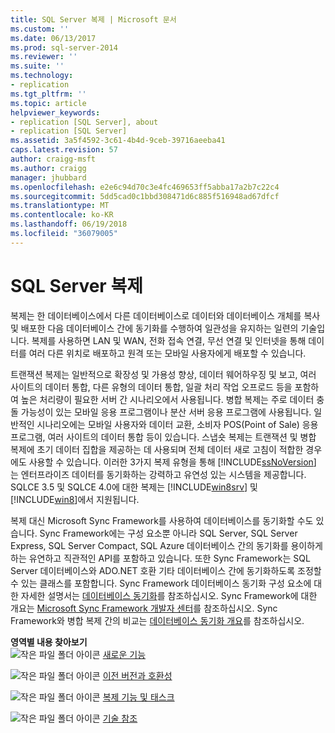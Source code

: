 ```yaml
---
title: SQL Server 복제 | Microsoft 문서
ms.custom: ''
ms.date: 06/13/2017
ms.prod: sql-server-2014
ms.reviewer: ''
ms.suite: ''
ms.technology:
- replication
ms.tgt_pltfrm: ''
ms.topic: article
helpviewer_keywords:
- replication [SQL Server], about
- replication [SQL Server]
ms.assetid: 3a5f4592-3c61-4b4d-9ceb-39716aeeba41
caps.latest.revision: 57
author: craigg-msft
ms.author: craigg
manager: jhubbard
ms.openlocfilehash: e2e6c94d70c3e4fc469653ff5abba17a2b7c22c4
ms.sourcegitcommit: 5dd5cad0c1bbd308471d6c885f516948ad67dfcf
ms.translationtype: MT
ms.contentlocale: ko-KR
ms.lasthandoff: 06/19/2018
ms.locfileid: "36079005"
---
```

# <a name="sql-server-replication"></a>SQL  Server  복제
  복제는 한 데이터베이스에서 다른 데이터베이스로 데이터와 데이터베이스 개체를 복사 및 배포한 다음 데이터베이스 간에 동기화를 수행하여 일관성을 유지하는 일련의 기술입니다. 복제를 사용하면 LAN 및 WAN, 전화 접속 연결, 무선 연결 및 인터넷을 통해 데이터를 여러 다른 위치로 배포하고 원격 또는 모바일 사용자에게 배포할 수 있습니다.  
  
 트랜잭션 복제는 일반적으로 확장성 및 가용성 향상, 데이터 웨어하우징 및 보고, 여러 사이트의 데이터 통합, 다른 유형의 데이터 통합, 일괄 처리 작업 오프로드 등을 포함하여 높은 처리량이 필요한 서버 간 시나리오에서 사용됩니다. 병합 복제는 주로 데이터 충돌 가능성이 있는 모바일 응용 프로그램이나 분산 서버 응용 프로그램에 사용됩니다. 일반적인 시나리오에는 모바일 사용자와 데이터 교환, 소비자 POS(Point of Sale) 응용 프로그램, 여러 사이트의 데이터 통합 등이 있습니다. 스냅숏 복제는 트랜잭션 및 병합 복제에 초기 데이터 집합을 제공하는 데 사용되며 전체 데이터 새로 고침이 적합한 경우에도 사용할 수 있습니다. 이러한 3가지 복제 유형을 통해 [!INCLUDE[ssNoVersion](../../includes/ssnoversion-md.md)] 는 엔터프라이즈 데이터를 동기화하는 강력하고 유연성 있는 시스템을 제공합니다. SQLCE 3.5 및 SQLCE 4.0에 대한 복제는 [!INCLUDE[win8srv](../../includes/win8srv-md.md)] 및 [!INCLUDE[win8](../../includes/win8-md.md)]에서 지원됩니다.  
  
 복제 대신 Microsoft Sync Framework를 사용하여 데이터베이스를 동기화할 수도 있습니다. Sync Framework에는 구성 요소뿐 아니라 SQL Server, SQL Server Express, SQL Server Compact, SQL Azure 데이터베이스 간의 동기화를 용이하게 하는 유연하고 직관적인 API를 포함하고 있습니다. 또한 Sync Framework는 SQL Server 데이터베이스와 ADO.NET 호환 기타 데이터베이스 간에 동기화하도록 조정할 수 있는 클래스를 포함합니다. Sync Framework 데이터베이스 동기화 구성 요소에 대한 자세한 설명서는 [데이터베이스 동기화](http://go.microsoft.com/fwlink/?LinkId=209079)를 참조하십시오. Sync Framework에 대한 개요는 [Microsoft Sync Framework 개발자 센터](http://go.microsoft.com/fwlink/?LinkId=209078)를 참조하십시오. Sync Framework와 병합 복제 간의 비교는 [데이터베이스 동기화 개요](http://msdn.microsoft.com/library/bb902818\(SQL.110\).aspx)를 참조하십시오.  
  
 **영역별 내용 찾아보기**  
 ![작은 파일 폴더 아이콘](../../integration-services/media/filefolder-small.gif "작은 파일 폴더 아이콘") [새로운 기능](what-s-new-replication.md)  
  
 ![작은 파일 폴더 아이콘](../../integration-services/media/filefolder-small.gif "작은 파일 폴더 아이콘") [이전 버전과 호환성](replication-backward-compatibility.md)  
  
 ![작은 파일 폴더 아이콘](../../integration-services/media/filefolder-small.gif "작은 파일 폴더 아이콘") [복제 기능 및 태스크](replication-features-and-tasks.md)  
  
 ![작은 파일 폴더 아이콘](../../integration-services/media/filefolder-small.gif "작은 파일 폴더 아이콘") [기술 참조](technical-reference-replication.md)  
  
  